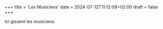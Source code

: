 +++
title = 'Les Musiciens'
date = 2024-07-12T11:12:09+02:00
draft = false
+++

Ici gissent les musiciens.
